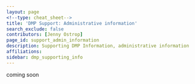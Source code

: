 ```yaml
---
layout: page
<!--type: cheat_sheet-->
title: 'DMP Support: Administrative information'
search_exclude: false
contributors: [Jenny Ostrop]
page_id: support_admin_information
description: Supporting DMP Information, administrative information
affiliations:
sidebar: dmp_supporting_info
---
```


coming soon